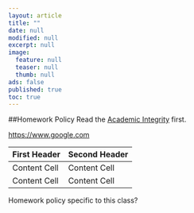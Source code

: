 ```yaml
---
layout: article
title: ""
date: null
modified: null
excerpt: null
image: 
  feature: null
  teaser: null
  thumb: null
ads: false
published: true
toc: true
---
```


##Homework Policy
Read the [Academic Integrity](http://www.faculty.umd.edu/teach/integrity.html) first.

https://www.google.com

First Header  | Second Header
------------- | -------------
Content Cell  | Content Cell
Content Cell  | Content Cell

Homework policy specific to this class?